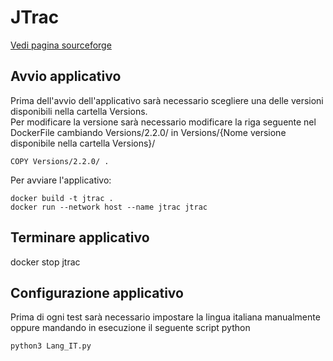 # JTrac

[Vedi pagina sourceforge](https://sourceforge.net/projects/rephormer/)

## Avvio applicativo

Prima dell'avvio dell'applicativo sarà necessario scegliere una delle versioni disponibili nella cartella Versions.\
Per modificare la versione sarà necessario modificare la riga seguente nel DockerFile cambiando Versions/2.2.0/  in Versions/{Nome versione disponibile nella cartella Versions}/

```
COPY Versions/2.2.0/ .
```
Per avviare l'applicativo:
```
docker build -t jtrac .
docker run --network host --name jtrac jtrac
```
## Terminare applicativo
docker stop jtrac


## Configurazione applicativo
Prima di ogni test sarà necessario impostare la lingua italiana manualmente oppure mandando in esecuzione il seguente script python
```
python3 Lang_IT.py
```


